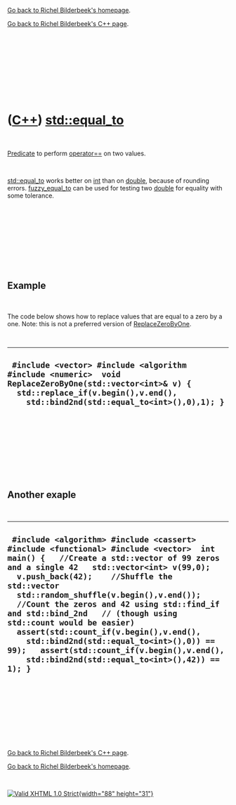 [Go back to Richel Bilderbeek's homepage](index.htm).

[Go back to Richel Bilderbeek's C++ page](Cpp.htm).

 

 

 

 

 

([C++](Cpp.htm)) [std::equal\_to](CppEqual_to.htm)
==================================================

 

[Predicate](CppPredicate.htm) to perform
[operator==](CppOperatorEqual.htm) on two values.

 

[std::equal\_to](CppEqual_to.htm) works better on [int](CppInt.htm) than
on [double](CppDouble.htm), because of rounding errors.
[fuzzy\_equal\_to](CppFuzzy_equal_to.htm) can be used for testing two
[double](CppDouble.htm) for equality with some tolerance.

 

 

 

 

 

Example
-------

 

The code below shows how to replace values that are equal to a zero by a
one. Note: this is not a preferred version of
[ReplaceZeroByOne](CppReplaceZeroByOne.htm).

 

  -----------------------------------------------------------------------------------------------------------------------------------------------------------------------------------------------
  ` #include <vector> #include <algorithm #include <numeric>  void ReplaceZeroByOne(std::vector<int>& v) {   std::replace_if(v.begin(),v.end(),     std::bind2nd(std::equal_to<int>(),0),1); }`
  -----------------------------------------------------------------------------------------------------------------------------------------------------------------------------------------------

 

 

 

 

 

Another exaple
--------------

 

  ---------------------------------------------------------------------------------------------------------------------------------------------------------------------------------------------------------------------------------------------------------------------------------------------------------------------------------------------------------------------------------------------------------------------------------------------------------------------------------------------------------------------------------------------------------------------------------------
  ` #include <algorithm> #include <cassert> #include <functional> #include <vector>  int main() {   //Create a std::vector of 99 zeros and a single 42   std::vector<int> v(99,0);   v.push_back(42);    //Shuffle the std::vector   std::random_shuffle(v.begin(),v.end());    //Count the zeros and 42 using std::find_if and std::bind_2nd   // (though using std::count would be easier)   assert(std::count_if(v.begin(),v.end(),     std::bind2nd(std::equal_to<int>(),0)) == 99);   assert(std::count_if(v.begin(),v.end(),     std::bind2nd(std::equal_to<int>(),42)) == 1); }`
  ---------------------------------------------------------------------------------------------------------------------------------------------------------------------------------------------------------------------------------------------------------------------------------------------------------------------------------------------------------------------------------------------------------------------------------------------------------------------------------------------------------------------------------------------------------------------------------------

 

 

 

 

 

[Go back to Richel Bilderbeek's C++ page](Cpp.htm).

[Go back to Richel Bilderbeek's homepage](index.htm).

 

[![Valid XHTML 1.0 Strict](valid-xhtml10.png){width="88"
height="31"}](http://validator.w3.org/check?uri=referer)
